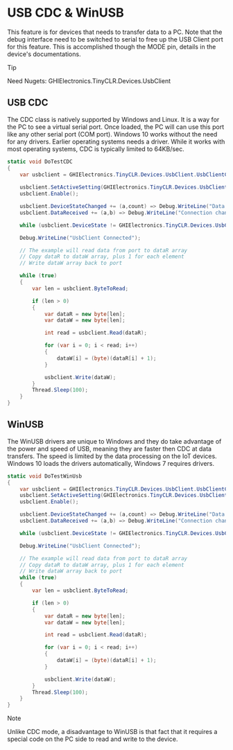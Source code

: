 # USB CDC & WinUSB
This feature is for devices that needs to transfer data to a PC. Note that the debug interface need to be switched to serial to free up the USB Client port for this feature. This is accomplished though the MODE pin, details in the device's documentations.

> [!TIP]
> Need Nugets: GHIElectronics.TinyCLR.Devices.UsbClient


## USB CDC
The CDC class is natively supported by Windows and Linux. It is a way for the PC to see a virtual serial port. Once loaded, the PC will can use this port like any other serial port (COM port). Windows 10 works without the need for any drivers. Earlier operating systems needs a driver. While it works with most operating systems, CDC is typically limited to 64KB/sec.

```csharp
static void DoTestCDC 
{
    var usbclient = GHIElectronics.TinyCLR.Devices.UsbClient.UsbClientController.GetDefault();
            
    usbclient.SetActiveSetting(GHIElectronics.TinyCLR.Devices.UsbClient.UsbClientMode.Cdc, 0x1234, 0x5678);
    usbclient.Enable();

    usbclient.DeviceStateChanged += (a,count) => Debug.WriteLine("Data received:" + count);
    usbclient.DataReceived += (a,b) => Debug.WriteLine("Connection changed."); 

    while (usbclient.DeviceState != GHIElectronics.TinyCLR.Devices.UsbClient.DeviceState.Configured) ;

    Debug.WriteLine("UsbClient Connected");

    // The example will read data from port to dataR array
    // Copy dataR to dataW array, plus 1 for each element
    // Write dataW array back to port

    while (true)
    {
        var len = usbclient.ByteToRead;

        if (len > 0)
        {
            var dataR = new byte[len];
            var dataW = new byte[len];

            int read = usbclient.Read(dataR);

            for (var i = 0; i < read; i++)
            {
                dataW[i] = (byte)(dataR[i] + 1);
            }

            usbclient.Write(dataW);
        }
        Thread.Sleep(100);
    }
}
```

## WinUSB
The WinUSB drivers are unique to Windows and they do take advantage of the power and speed of USB, meaning they are faster then CDC at data transfers. The speed is limited by the data processing on the IoT devices. Windows 10 loads the drivers automatically, Windows 7 requires drivers.


```csharp
static void DoTestWinUsb
{
    var usbclient = GHIElectronics.TinyCLR.Devices.UsbClient.UsbClientController.GetDefault();
    usbclient.SetActiveSetting(GHIElectronics.TinyCLR.Devices.UsbClient.UsbClientMode.WinUsb, "Manufacture_Name", "Product_Name", "SerailNumber", 0x1234, 0x5678, "{your guid}");
    usbclient.Enable();

    usbclient.DeviceStateChanged += (a,count) => Debug.WriteLine("Data received:" + count);
    usbclient.DataReceived += (a,b) => Debug.WriteLine("Connection changed."); 

    while (usbclient.DeviceState != GHIElectronics.TinyCLR.Devices.UsbClient.DeviceState.Configured) ;

    Debug.WriteLine("UsbClient Connected");

    // The example will read data from port to dataR array
    // Copy dataR to dataW array, plus 1 for each element
    // Write dataW array back to port
    while (true)
    {
        var len = usbclient.ByteToRead;

        if (len > 0)
        {
            var dataR = new byte[len];
            var dataW = new byte[len];

            int read = usbclient.Read(dataR);

            for (var i = 0; i < read; i++)
            {
                dataW[i] = (byte)(dataR[i] + 1);
            }

            usbclient.Write(dataW);
        }
        Thread.Sleep(100);
    }
}

```

> [!NOTE]
> Unlike CDC mode, a disadvantage to WinUSB is that fact that it requires a special code on the PC side to read and write to the device.



